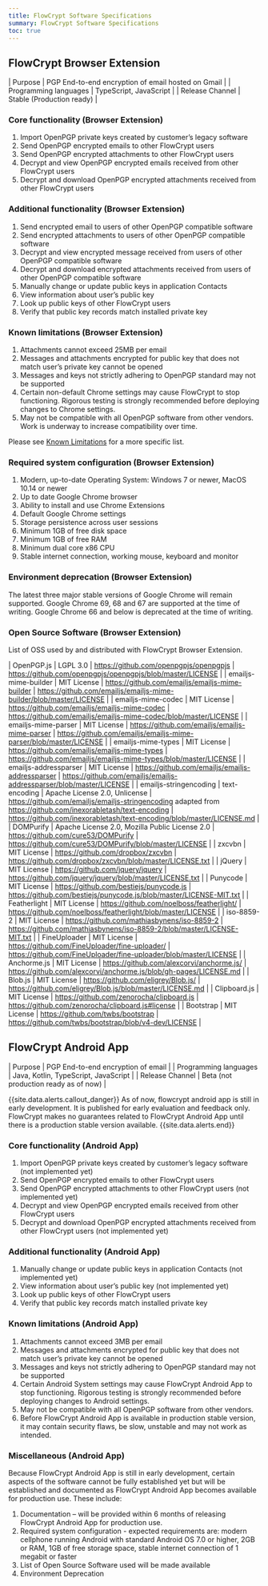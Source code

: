 ```yaml
---
title: FlowCrypt Software Specifications
summary: FlowCrypt Software Specifications
toc: true
---
```


## FlowCrypt Browser Extension

| Purpose | PGP End-to-end encryption of email hosted on Gmail |
| Programming languages | TypeScript, JavaScript |
| Release Channel | Stable (Production ready) |

### Core functionality (Browser Extension)

1. Import OpenPGP private keys created by customer’s legacy software
2. Send OpenPGP encrypted emails to other FlowCrypt users
3. Send OpenPGP encrypted attachments to other FlowCrypt users
4. Decrypt and view OpenPGP encrypted emails received from other FlowCrypt users
5. Decrypt and download OpenPGP encrypted attachments received from other FlowCrypt users

### Additional functionality (Browser Extension)

1. Send encrypted email to users of other OpenPGP compatible software
2. Send encrypted attachments to users of other OpenPGP compatible software
3. Decrypt and view encrypted message received from users of other OpenPGP compatible software
4. Decrypt and download encrypted attachments received from users of other OpenPGP compatible software
5. Manually change or update public keys in application Contacts
6. View information about user’s public key
7. Look up public keys of other FlowCrypt users
8. Verify that public key records match installed private key

### Known limitations (Browser Extension)

1. Attachments cannot exceed 25MB per email
2. Messages and attachments encrypted for public key that does not match user’s private key cannot be opened
3. Messages and keys not strictly adhering to OpenPGP standard may not be supported
4. Certain non-default Chrome settings may cause FlowCrypt to stop functioning. Rigorous testing is strongly recommended before deploying changes to Chrome settings.
5. May not be compatible with all OpenPGP software from other vendors. Work is underway to increase compatibility over time.

Please see [Known Limitations](limitations.html) for a more specific list.

### Required system configuration (Browser Extension)

1. Modern, up-to-date Operating System: Windows 7 or newer, MacOS 10.14 or newer
2. Up to date Google Chrome browser
3. Ability to install and use Chrome Extensions
4. Default Google Chrome settings
5. Storage persistence across user sessions
6. Minimum 1GB of free disk space
7. Minimum 1GB of free RAM
8. Minimum dual core x86 CPU
9. Stable internet connection, working mouse, keyboard and monitor

### Environment deprecation (Browser Extension)

The latest three major stable versions of Google Chrome will remain supported. Google Chrome 69, 68 and 67 are supported at the time of writing. Google Chrome 66 and below is deprecated at the time of writing.

### Open Source Software (Browser Extension)

List of OSS used by and distributed with FlowCrypt Browser Extension.

| OpenPGP.js | LGPL 3.0  | https://github.com/openpgpjs/openpgpjs | https://github.com/openpgpjs/openpgpjs/blob/master/LICENSE |
| emailjs-mime-builder | MIT License | https://github.com/emailjs/emailjs-mime-builder  | https://github.com/emailjs/emailjs-mime-builder/blob/master/LICENSE |
| emailjs-mime-codec | MIT License | https://github.com/emailjs/emailjs-mime-codec | https://github.com/emailjs/emailjs-mime-codec/blob/master/LICENSE |
| emailjs-mime-parser | MIT License | https://github.com/emailjs/emailjs-mime-parser | https://github.com/emailjs/emailjs-mime-parser/blob/master/LICENSE |
| emailjs-mime-types | MIT License |  https://github.com/emailjs/emailjs-mime-types | https://github.com/emailjs/emailjs-mime-types/blob/master/LICENSE |
| emailjs-addressparser | MIT License | https://github.com/emailjs/emailjs-addressparser | https://github.com/emailjs/emailjs-addressparser/blob/master/LICENSE | 
| emailjs-stringencoding | text-encoding | Apache License 2.0, Unlicense | https://github.com/emailjs/emailjs-stringencoding adapted from
https://github.com/inexorabletash/text-encoding |  https://github.com/inexorabletash/text-encoding/blob/master/LICENSE.md | 
| DOMPurify | Apache License 2.0, Mozilla Public License 2.0 | https://github.com/cure53/DOMPurify | https://github.com/cure53/DOMPurify/blob/master/LICENSE |
| zxcvbn | MIT License | https://github.com/dropbox/zxcvbn | https://github.com/dropbox/zxcvbn/blob/master/LICENSE.txt |
| jQuery | MIT License | https://github.com/jquery/jquery | https://github.com/jquery/jquery/blob/master/LICENSE.txt | 
| Punycode | MIT License | https://github.com/bestiejs/punycode.js |  https://github.com/bestiejs/punycode.js/blob/master/LICENSE-MIT.txt  | 
| Featherlight | MIT License | https://github.com/noelboss/featherlight/   | https://github.com/noelboss/featherlight/blob/master/LICENSE  | 
| iso-8859-2 | MIT License | https://github.com/mathiasbynens/iso-8859-2  | https://github.com/mathiasbynens/iso-8859-2/blob/master/LICENSE-MIT.txt  | 
| FineUploader | MIT License | https://github.com/FineUploader/fine-uploader/  | https://github.com/FineUploader/fine-uploader/blob/master/LICENSE  | 
| Anchorme.js | MIT License | https://github.com/alexcorvi/anchorme.js/  | https://github.com/alexcorvi/anchorme.js/blob/gh-pages/LICENSE.md  | 
| Blob.js | MIT License | https://github.com/eligrey/Blob.js/  | https://github.com/eligrey/Blob.js/blob/master/LICENSE.md | 
| Clipboard.js | MIT License | https://github.com/zenorocha/clipboard.js | https://github.com/zenorocha/clipboard.js#license  | 
| Bootstrap | MIT License | https://github.com/twbs/bootstrap  | https://github.com/twbs/bootstrap/blob/v4-dev/LICENSE | 


## FlowCrypt Android App

| Purpose | PGP End-to-end encryption of email |
| Programming languages |	Java, Kotlin, TypeScript, JavaScript |
| Release Channel |	Beta (not production ready as of now) |

{{site.data.alerts.callout_danger}}
As of now, flowcrypt android app is still in early development. It is published for early evaluation and feedback only. FlowCrypt makes no guarantees related to FlowCrypt Android App until there is a production stable version available.
{{site.data.alerts.end}}

### Core functionality (Android App)

1. Import OpenPGP private keys created by customer’s legacy software (not implemented yet)
2. Send OpenPGP encrypted emails to other FlowCrypt users
3. Send OpenPGP encrypted attachments to other FlowCrypt users (not implemented yet)
4. Decrypt and view OpenPGP encrypted emails received from other FlowCrypt users
5. Decrypt and download OpenPGP encrypted attachments received from other FlowCrypt users (not implemented yet)


### Additional functionality (Android App)

1. Manually change or update public keys in application Contacts (not implemented yet)
2. View information about user’s public key (not implemented yet)
3. Look up public keys of other FlowCrypt users
4. Verify that public key records match installed private key

### Known limitations (Android App)

1. Attachments cannot exceed 3MB per email
2. Messages and attachments encrypted for public key that does not match user’s private key cannot be opened
3. Messages and keys not strictly adhering to OpenPGP standard may not be supported
4. Certain Android System settings may cause FlowCrypt Android App to stop functioning. Rigorous testing is strongly recommended before deploying changes to Android settings.
5. May not be compatible with all OpenPGP software from other vendors.
6. Before FlowCrypt Android App is available in production stable version, it may contain security flaws, be slow, unstable and may not work as intended.

### Miscellaneous (Android App)

Because FlowCrypt Android App is still in early development, certain aspects of the software cannot be fully established yet but will be established and documented as FlowCrypt Android App becomes available for production use. These include:

1. Documentation – will be provided within 6 months of releasing FlowCrypt Android App for production use.
2. Required system configuration - expected requirements are: modern cellphone running Android with standard Android OS 7.0 or higher, 2GB or RAM, 1GB of free storage space, stable internet connection of 1 megabit or faster
3. List of Open Source Software used will be made available
4. Environment Deprecation
